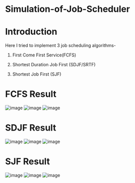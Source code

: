 # Simulation-of-Job-Scheduler
# Introduction
Here I tried to implement 3 job scheduling algorithms-
1. First Come First Service(FCFS)

2. Shortest Duration Job First (SDJF/SRTF)

3. Shortest Job First (SJF)
# FCFS Result
![image](https://user-images.githubusercontent.com/96630179/188329894-c59b83a4-79e1-49f7-9a8c-1f0283e40915.png)
![image](https://user-images.githubusercontent.com/96630179/188329901-884fd6ff-c1dd-4c70-b4d2-a639ea895f6e.png)
![image](https://user-images.githubusercontent.com/96630179/188329920-750faf45-598d-4429-a206-115c45a0ad17.png)
# SDJF Result
![image](https://user-images.githubusercontent.com/96630179/188329940-3bdcd754-74d2-4814-b122-8c4b454ed7cd.png)
![image](https://user-images.githubusercontent.com/96630179/188329946-6a104672-6ac5-43eb-bfe3-ff4e7d114b8d.png)
![image](https://user-images.githubusercontent.com/96630179/188329957-9ab570cd-4eb1-4d1b-bda5-4a2081828757.png)
# SJF Result
![image](https://user-images.githubusercontent.com/96630179/188329972-413bcfdf-99b6-41b8-a455-9c5611208432.png)
![image](https://user-images.githubusercontent.com/96630179/188329979-48ba0596-fe31-45da-9f22-ecdfe0e09ae4.png)
![image](https://user-images.githubusercontent.com/96630179/188329991-66770ce8-eeb8-44fc-9325-a0488955927d.png)
